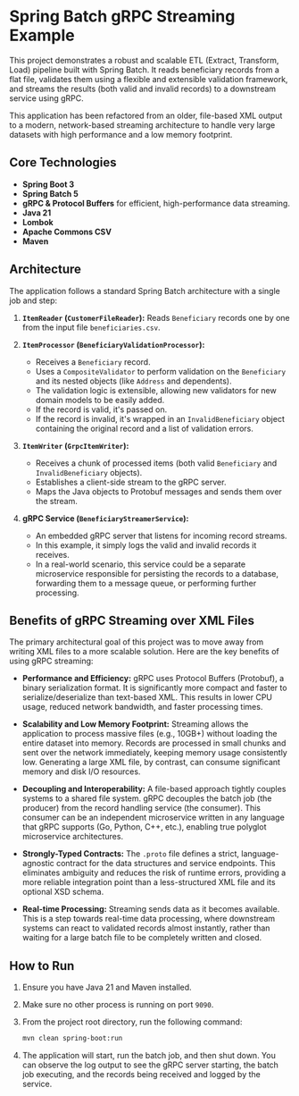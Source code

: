 # Spring Batch gRPC Streaming Example

This project demonstrates a robust and scalable ETL (Extract, Transform, Load) pipeline built with Spring Batch. It reads beneficiary records from a flat file, validates them using a flexible and extensible validation framework, and streams the results (both valid and invalid records) to a downstream service using gRPC.

This application has been refactored from an older, file-based XML output to a modern, network-based streaming architecture to handle very large datasets with high performance and a low memory footprint.

## Core Technologies

- **Spring Boot 3**
- **Spring Batch 5**
- **gRPC & Protocol Buffers** for efficient, high-performance data streaming.
- **Java 21**
- **Lombok**
- **Apache Commons CSV**
- **Maven**

## Architecture

The application follows a standard Spring Batch architecture with a single job and step:

1.  **`ItemReader` (`CustomerFileReader`):** Reads `Beneficiary` records one by one from the input file `beneficiaries.csv`.

2.  **`ItemProcessor` (`BeneficiaryValidationProcessor`):**
    - Receives a `Beneficiary` record.
    - Uses a `CompositeValidator` to perform validation on the `Beneficiary` and its nested objects (like `Address` and dependents).
    - The validation logic is extensible, allowing new validators for new domain models to be easily added.
    - If the record is valid, it's passed on.
    - If the record is invalid, it's wrapped in an `InvalidBeneficiary` object containing the original record and a list of validation errors.

3.  **`ItemWriter` (`GrpcItemWriter`):**
    - Receives a chunk of processed items (both valid `Beneficiary` and `InvalidBeneficiary` objects).
    - Establishes a client-side stream to the gRPC server.
    - Maps the Java objects to Protobuf messages and sends them over the stream.

4.  **gRPC Service (`BeneficiaryStreamerService`):**
    - An embedded gRPC server that listens for incoming record streams.
    - In this example, it simply logs the valid and invalid records it receives.
    - In a real-world scenario, this service could be a separate microservice responsible for persisting the records to a database, forwarding them to a message queue, or performing further processing.

## Benefits of gRPC Streaming over XML Files

The primary architectural goal of this project was to move away from writing XML files to a more scalable solution. Here are the key benefits of using gRPC streaming:

- **Performance and Efficiency:** gRPC uses Protocol Buffers (Protobuf), a binary serialization format. It is significantly more compact and faster to serialize/deserialize than text-based XML. This results in lower CPU usage, reduced network bandwidth, and faster processing times.

- **Scalability and Low Memory Footprint:** Streaming allows the application to process massive files (e.g., 10GB+) without loading the entire dataset into memory. Records are processed in small chunks and sent over the network immediately, keeping memory usage consistently low. Generating a large XML file, by contrast, can consume significant memory and disk I/O resources.

- **Decoupling and Interoperability:** A file-based approach tightly couples systems to a shared file system. gRPC decouples the batch job (the producer) from the record handling service (the consumer). This consumer can be an independent microservice written in any language that gRPC supports (Go, Python, C++, etc.), enabling true polyglot microservice architectures.

- **Strongly-Typed Contracts:** The `.proto` file defines a strict, language-agnostic contract for the data structures and service endpoints. This eliminates ambiguity and reduces the risk of runtime errors, providing a more reliable integration point than a less-structured XML file and its optional XSD schema.

- **Real-time Processing:** Streaming sends data as it becomes available. This is a step towards real-time data processing, where downstream systems can react to validated records almost instantly, rather than waiting for a large batch file to be completely written and closed.

## How to Run

1.  Ensure you have Java 21 and Maven installed.
2.  Make sure no other process is running on port `9090`.
3.  From the project root directory, run the following command:

    ```bash
    mvn clean spring-boot:run
    ```

4.  The application will start, run the batch job, and then shut down. You can observe the log output to see the gRPC server starting, the batch job executing, and the records being received and logged by the service.
